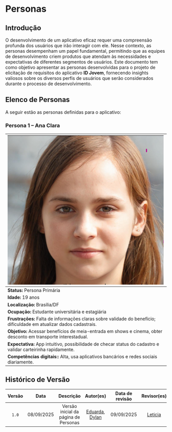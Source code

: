 # Personas

## Introdução

O desenvolvimento de um aplicativo eficaz requer uma compreensão profunda dos usuários que irão interagir com ele. Nesse contexto, as personas desempenham um papel fundamental, permitindo que as equipes de desenvolvimento criem produtos que atendam às necessidades e expectativas de diferentes segmentos de usuários. Este documento tem como objetivo apresentar as personas desenvolvidas para o projeto de elicitação de requisitos do aplicativo **ID Jovem**, fornecendo insights valiosos sobre os diversos perfis de usuários que serão considerados durante o processo de desenvolvimento.


## Elenco de Personas

A seguir estão as personas definidas para o aplicativo:

### Persona 1 – Ana Clara
| ![Imagem da Persona](../Imagens/personas/persona1.png) |
| --- |
| **Status:** Persona Primária |
| **Idade:** 19 anos |
| **Localização:** Brasília/DF |
| **Ocupação:** Estudante universitária e estagiária|
| **Frustrações:** Falta de informações claras sobre validade do benefício; dificuldade em atualizar dados cadastrais.|
| **Objetivo:** Acessar benefícios de meia-entrada em shows e cinema, obter desconto em transporte interestadual.|
| **Expectativa:** App intuitivo, possibilidade de checar status do cadastro e validar carteirinha rapidamente. |
| **Competências digitais::**  Alta, usa aplicativos bancários e redes sociais diariamente.|


## Histórico de Versão

| Versão | Data | Descrição | Autor(es) | Data de revisão | Revisor(es) |
| :-: | :-: | :-: | :-: | :-: | :-: |
| `1.0` | 08/09/2025 | Versão inicial da página de Personas | [Eduarda](https://github.com/eduardar0),  [Dylan](https://github.com/dylancavalcante)| 09/09/2025 | [Leticia](https://github.com/leticialopes20) |

